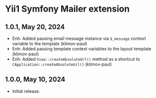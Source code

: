 Yii1 Symfony Mailer extension
=============================

1.0.1, May 20, 2024
-------------------

- Enh: Added passing email message instance via `$_message` context variable to the template (klimov-paul)
- Enh: Added passing template context variables to the layout template (klimov-paul)
- Enh: Added `View::createAbsoluteUrl()` method as a shortcut to `CApplication::createAbsoluteUrl()` (klimov-paul)


1.0.0, May 10, 2024
-------------------

- Initial release.
